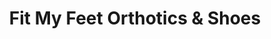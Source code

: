 ---
title: "Fit My Feet Orthotics & Shoes"
url: /fargo/fit-my-feet-orthotics-and-shoes/
shop: shoes
---